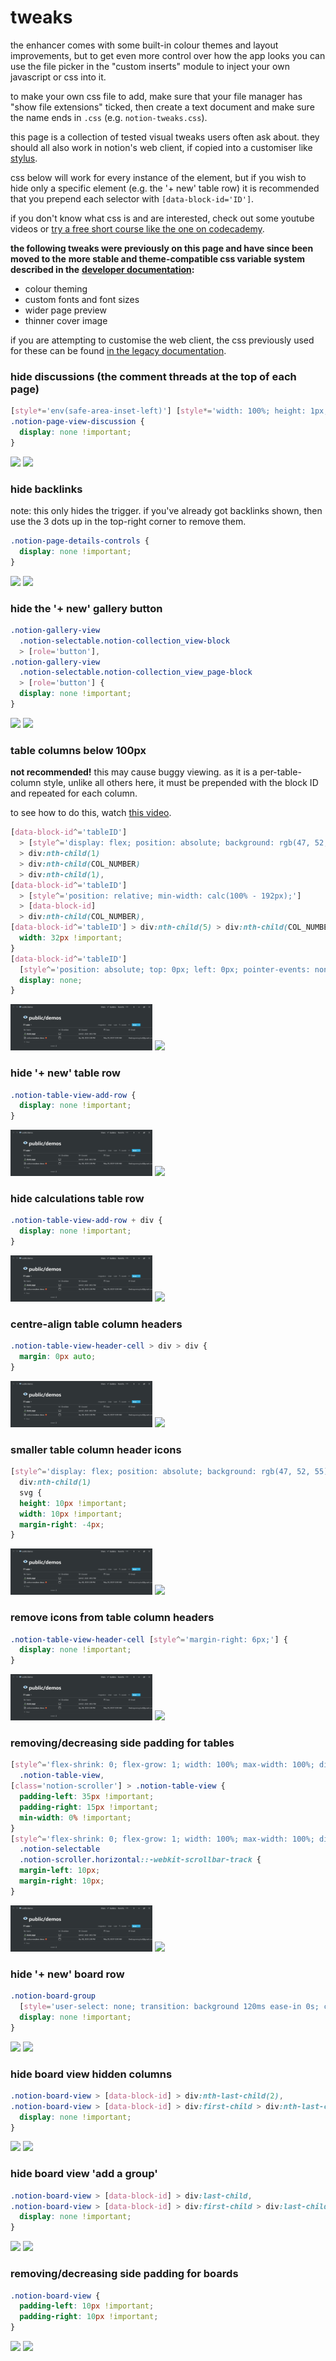 # tweaks

the enhancer comes with some built-in colour themes and layout improvements,
but to get even more control over how the app looks you can use the file picker in the
"custom inserts" module to inject your own javascript or css into it.

to make your own css file to add, make sure that your file manager has "show file extensions" ticked, then
create a text document and make sure the name ends in `.css` (e.g. `notion-tweaks.css`).

this page is a collection of tested visual tweaks users often ask about.
they should all also work in notion's web client, if copied into a customiser
like [stylus](https://chrome.google.com/webstore/detail/stylus/clngdbkpkpeebahjckkjfobafhncgmne?hl=en).

css below will work for every instance of the element, but if you wish to hide only a specific element
(e.g. the '+ new' table row) it is recommended that you prepend each selector with
`[data-block-id='ID']`.

if you don't know what css is and are interested, check out some youtube videos
or [try a free short course like the one on codecademy](https://www.codecademy.com/learn/learn-css).

**the following tweaks were previously on this page and have since been moved to the**
**more stable and theme-compatible css variable system described in the**
**[developer documentation](DOCUMENTATION.md#variable-theming):**

- colour theming
- custom fonts and font sizes
- wider page preview
- thinner cover image

if you are attempting to customise the web client, the css previously used for these can be found
[in the legacy documentation](https://github.com/dragonwocky/notion-enhancer/blob/b5043508d91df76f145f0f48c2c63d7dd1c27543/STYLING.md).

### hide discussions (the comment threads at the top of each page)

```css
[style*='env(safe-area-inset-left)'] [style*='width: 100%; height: 1px;'],
.notion-page-view-discussion {
  display: none !important;
}
```

<img src="https://github.com/dragonwocky/notion-enhancer/blob/b5043508d91df76f145f0f48c2c63d7dd1c27543/screenshots/discussion-default.jpg?raw=true" width="45%"></img> <img src="https://github.com/dragonwocky/notion-enhancer/blob/b5043508d91df76f145f0f48c2c63d7dd1c27543/screenshots/discussion-hidden.jpg?raw=true" width="45%"></img>

### hide backlinks

note: this only hides the trigger. if you've already got backlinks shown,
then use the 3 dots up in the top-right corner to remove them.

```css
.notion-page-details-controls {
  display: none !important;
}
```

<img src="https://user-images.githubusercontent.com/16874139/92044159-f3eb2880-edc0-11ea-9cc9-7adcec540905.png" width="45%"> <img src="https://user-images.githubusercontent.com/16874139/92044290-42002c00-edc1-11ea-96fa-147d84eb0555.png" width="45%">

### hide the '+ new' gallery button

```css
.notion-gallery-view
  .notion-selectable.notion-collection_view-block
  > [role='button'],
.notion-gallery-view
  .notion-selectable.notion-collection_view_page-block
  > [role='button'] {
  display: none !important;
}
```

<img src="https://user-images.githubusercontent.com/16874139/90969951-30f22800-e542-11ea-954c-e36873e19217.png" width="45%"></img> <img src="https://user-images.githubusercontent.com/16874139/90969962-55e69b00-e542-11ea-8ed3-287922805210.png" width="45%"></img>

### table columns below 100px

**not recommended!** this may cause buggy viewing.
as it is a per-table-column style, unlike all others here, it must be prepended with the block ID and repeated for each column.

to see how to do this, watch [this video](https://www.youtube.com/watch?v=6V7eqShm_4w).

```css
[data-block-id^='tableID']
  > [style^='display: flex; position: absolute; background: rgb(47, 52, 55); z-index: 82; height: 33px; color: rgba(255, 255, 255, 0.6);']
  > div:nth-child(1)
  > div:nth-child(COL_NUMBER)
  > div:nth-child(1),
[data-block-id^='tableID']
  > [style^='position: relative; min-width: calc(100% - 192px);']
  > [data-block-id]
  > div:nth-child(COL_NUMBER),
[data-block-id^='tableID'] > div:nth-child(5) > div:nth-child(COL_NUMBER) {
  width: 32px !important;
}
[data-block-id^='tableID']
  [style^='position: absolute; top: 0px; left: 0px; pointer-events: none;']:not(.notion-presence-container) {
  display: none;
}
```

<img src="https://github.com/dragonwocky/notion-enhancer/blob/b5043508d91df76f145f0f48c2c63d7dd1c27543/screenshots/table-before.jpg?raw=true" width="45%"></img> <img src="https://github.com/dragonwocky/notion-enhancer/blob/b5043508d91df76f145f0f48c2c63d7dd1c27543/screenshots/table-columnunder100px.jpg?raw=true" width="45%"></img>

### hide '+ new' table row

```css
.notion-table-view-add-row {
  display: none !important;
}
```

<img src="https://github.com/dragonwocky/notion-enhancer/blob/b5043508d91df76f145f0f48c2c63d7dd1c27543/screenshots/table-before.jpg?raw=true" width="45%"></img> <img src="https://github.com/dragonwocky/notion-enhancer/blob/b5043508d91df76f145f0f48c2c63d7dd1c27543/screenshots/table-hideaddrow.jpg?raw=true" width="45%"></img>

### hide calculations table row

```css
.notion-table-view-add-row + div {
  display: none !important;
}
```

<img src="https://github.com/dragonwocky/notion-enhancer/blob/b5043508d91df76f145f0f48c2c63d7dd1c27543/screenshots/table-before.jpg?raw=true" width="45%"></img> <img src="https://github.com/dragonwocky/notion-enhancer/blob/b5043508d91df76f145f0f48c2c63d7dd1c27543/screenshots/table-hidecalculationsrow.jpg?raw=true" width="45%"></img>

### centre-align table column headers

```css
.notion-table-view-header-cell > div > div {
  margin: 0px auto;
}
```

<img src="https://github.com/dragonwocky/notion-enhancer/blob/b5043508d91df76f145f0f48c2c63d7dd1c27543/screenshots/table-before.jpg?raw=true" width="45%"></img> <img src="https://github.com/dragonwocky/notion-enhancer/blob/b5043508d91df76f145f0f48c2c63d7dd1c27543/screenshots/table-centredheaders.jpg?raw=true" width="45%"></img>

### smaller table column header icons

```css
[style^='display: flex; position: absolute; background: rgb(47, 52, 55); z-index: 82; height: 33px; color: rgba(255, 255, 255, 0.6);']
  div:nth-child(1)
  svg {
  height: 10px !important;
  width: 10px !important;
  margin-right: -4px;
}
```

<img src="https://github.com/dragonwocky/notion-enhancer/blob/b5043508d91df76f145f0f48c2c63d7dd1c27543/screenshots/table-before.jpg?raw=true" width="45%"></img> <img src="https://github.com/dragonwocky/notion-enhancer/blob/b5043508d91df76f145f0f48c2c63d7dd1c27543/screenshots/table-smallercolumnicons.jpg?raw=true" width="45%"></img>

### remove icons from table column headers

```css
.notion-table-view-header-cell [style^='margin-right: 6px;'] {
  display: none !important;
}
```

<img src="https://github.com/dragonwocky/notion-enhancer/blob/b5043508d91df76f145f0f48c2c63d7dd1c27543/screenshots/table-before.jpg?raw=true" width="45%"></img> <img src="https://github.com/dragonwocky/notion-enhancer/blob/b5043508d91df76f145f0f48c2c63d7dd1c27543/screenshots/table-hidecolumnicons.jpg?raw=true" width="45%"></img>

### removing/decreasing side padding for tables

```css
[style^='flex-shrink: 0; flex-grow: 1; width: 100%; max-width: 100%; display: flex; align-items: center; flex-direction: column; font-size: 16px; color: rgba(255, 255, 255, 0.9); padding: 0px 96px 30vh;']
  .notion-table-view,
[class='notion-scroller'] > .notion-table-view {
  padding-left: 35px !important;
  padding-right: 15px !important;
  min-width: 0% !important;
}
[style^='flex-shrink: 0; flex-grow: 1; width: 100%; max-width: 100%; display: flex; align-items: center; flex-direction: column; font-size: 16px; color: rgba(255, 255, 255, 0.9); padding: 0px 96px 30vh;']
  .notion-selectable
  .notion-scroller.horizontal::-webkit-scrollbar-track {
  margin-left: 10px;
  margin-right: 10px;
}
```

<img src="https://github.com/dragonwocky/notion-enhancer/blob/b5043508d91df76f145f0f48c2c63d7dd1c27543/screenshots/table-before.jpg?raw=true" width="45%"></img> <img src="https://github.com/dragonwocky/notion-enhancer/blob/b5043508d91df76f145f0f48c2c63d7dd1c27543/screenshots/table-shrinkpadding.jpg?raw=true" width="45%"></img>

### hide '+ new' board row

```css
.notion-board-group
  [style='user-select: none; transition: background 120ms ease-in 0s; cursor: pointer; display: inline-flex; align-items: center; flex-shrink: 0; white-space: nowrap; height: 32px; border-radius: 3px; font-size: 14px; line-height: 1.2; min-width: 0px; padding-left: 6px; padding-right: 8px; color: rgba(255, 255, 255, 0.4); width: 100%;'] {
  display: none !important;
}
```

<img src="https://github.com/dragonwocky/notion-enhancer/blob/b5043508d91df76f145f0f48c2c63d7dd1c27543/screenshots/board-default.jpg?raw=true" width="45%"></img> <img src="https://github.com/dragonwocky/notion-enhancer/blob/b5043508d91df76f145f0f48c2c63d7dd1c27543/screenshots/board-hideaddnew.jpg?raw=true" width="45%"></img>

### hide board view hidden columns

```css
.notion-board-view > [data-block-id] > div:nth-last-child(2),
.notion-board-view > [data-block-id] > div:first-child > div:nth-last-child(2) {
  display: none !important;
}
```

<img src="https://github.com/dragonwocky/notion-enhancer/blob/b5043508d91df76f145f0f48c2c63d7dd1c27543/screenshots/board-default.jpg?raw=true" width="45%"></img> <img src="https://github.com/dragonwocky/notion-enhancer/blob/b5043508d91df76f145f0f48c2c63d7dd1c27543/screenshots/board-hidehidden.jpg?raw=true" width="45%"></img>

### hide board view 'add a group'

```css
.notion-board-view > [data-block-id] > div:last-child,
.notion-board-view > [data-block-id] > div:first-child > div:last-child {
  display: none !important;
}
```

<img src="https://github.com/dragonwocky/notion-enhancer/blob/b5043508d91df76f145f0f48c2c63d7dd1c27543/screenshots/board-default.jpg?raw=true" width="45%"></img> <img src="https://github.com/dragonwocky/notion-enhancer/blob/b5043508d91df76f145f0f48c2c63d7dd1c27543/screenshots/board-hideaddgroup.jpg?raw=true" width="45%"></img>

### removing/decreasing side padding for boards

```css
.notion-board-view {
  padding-left: 10px !important;
  padding-right: 10px !important;
}
```

<img src="https://github.com/dragonwocky/notion-enhancer/blob/b5043508d91df76f145f0f48c2c63d7dd1c27543/screenshots/board-default.jpg?raw=true" width="45%"></img> <img src="https://github.com/dragonwocky/notion-enhancer/blob/b5043508d91df76f145f0f48c2c63d7dd1c27543/screenshots/board-shrinkpadding.jpg?raw=true" width="45%"></img>
